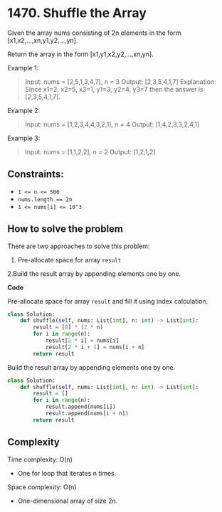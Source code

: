 # 1470. Shuffle the Array

Given the array nums consisting of 2n elements in the form [x1,x2,...,xn,y1,y2,...,yn].

Return the array in the form [x1,y1,x2,y2,...,xn,yn].

Example 1:
> Input: nums = [2,5,1,3,4,7], n = 3
> Output: [2,3,5,4,1,7]
> Explanation: Since x1=2, x2=5, x3=1, y1=3, y2=4, y3=7 then the answer is [2,3,5,4,1,7].

Example 2:
> Input: nums = [1,2,3,4,4,3,2,1], n = 4
> Output: [1,4,2,3,3,2,4,1]

Example 3:
> Input: nums = [1,1,2,2], n = 2
> Output: [1,2,1,2]
 
## Constraints:
- `1 <= n <= 500`
- `nums.length == 2n`
- `1 <= nums[i] <= 10^3`

## How to solve the problem

There are two approaches to solve this problem:

1. Pre-allocate space for array `result`

2.Build the result array by appending elements one by one.

**Code**

Pre-allocate space for array `result` and fill it using index calculation.

```python
class Solution:
    def shuffle(self, nums: List[int], n: int) -> List[int]:
        result = [0] * (2 * n)
        for i in range(n):
            result[2 * i] = nums[i]
            result[2 * i + 1] = nums[i + n]
        return result 
```

Build the result array by appending elements one by one.

```python
class Solution:
    def shuffle(self, nums: List[int], n: int) -> List[int]:
        result = []
        for i in range(n):
            result.append(nums[i])
            result.append(nums[i + n])
        return result 
```

## Complexity

Time complexity: O(n)
- One for loop that iterates n times.

Space complexity: O(n)
- One-dimensional array of size 2n.
